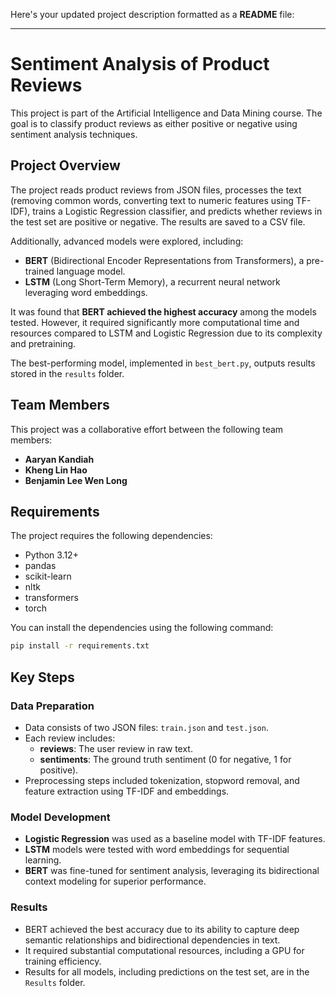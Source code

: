 Here's your updated project description formatted as a **README** file:

---

# Sentiment Analysis of Product Reviews

This project is part of the Artificial Intelligence and Data Mining course. The goal is to classify product reviews as either positive or negative using sentiment analysis techniques.

## Project Overview

The project reads product reviews from JSON files, processes the text (removing common words, converting text to numeric features using TF-IDF), trains a Logistic Regression classifier, and predicts whether reviews in the test set are positive or negative. The results are saved to a CSV file.

Additionally, advanced models were explored, including:

- **BERT** (Bidirectional Encoder Representations from Transformers), a pre-trained language model.
- **LSTM** (Long Short-Term Memory), a recurrent neural network leveraging word embeddings.

It was found that **BERT achieved the highest accuracy** among the models tested. However, it required significantly more computational time and resources compared to LSTM and Logistic Regression due to its complexity and pretraining.

The best-performing model, implemented in `best_bert.py`, outputs results stored in the `results` folder.

## Team Members

This project was a collaborative effort between the following team members:

- **Aaryan Kandiah**
- **Kheng Lin Hao**
- **Benjamin Lee Wen Long**

## Requirements

The project requires the following dependencies:

- Python 3.12+
- pandas
- scikit-learn
- nltk
- transformers
- torch

You can install the dependencies using the following command:

```bash
pip install -r requirements.txt
```

## Key Steps

### Data Preparation

- Data consists of two JSON files: `train.json` and `test.json`.
- Each review includes:
  - **reviews**: The user review in raw text.
  - **sentiments**: The ground truth sentiment (0 for negative, 1 for positive).
- Preprocessing steps included tokenization, stopword removal, and feature extraction using TF-IDF and embeddings.

### Model Development

- **Logistic Regression** was used as a baseline model with TF-IDF features.
- **LSTM** models were tested with word embeddings for sequential learning.
- **BERT** was fine-tuned for sentiment analysis, leveraging its bidirectional context modeling for superior performance.

### Results

- BERT achieved the best accuracy due to its ability to capture deep semantic relationships and bidirectional dependencies in text.
- It required substantial computational resources, including a GPU for training efficiency.
- Results for all models, including predictions on the test set, are in the `Results` folder.
